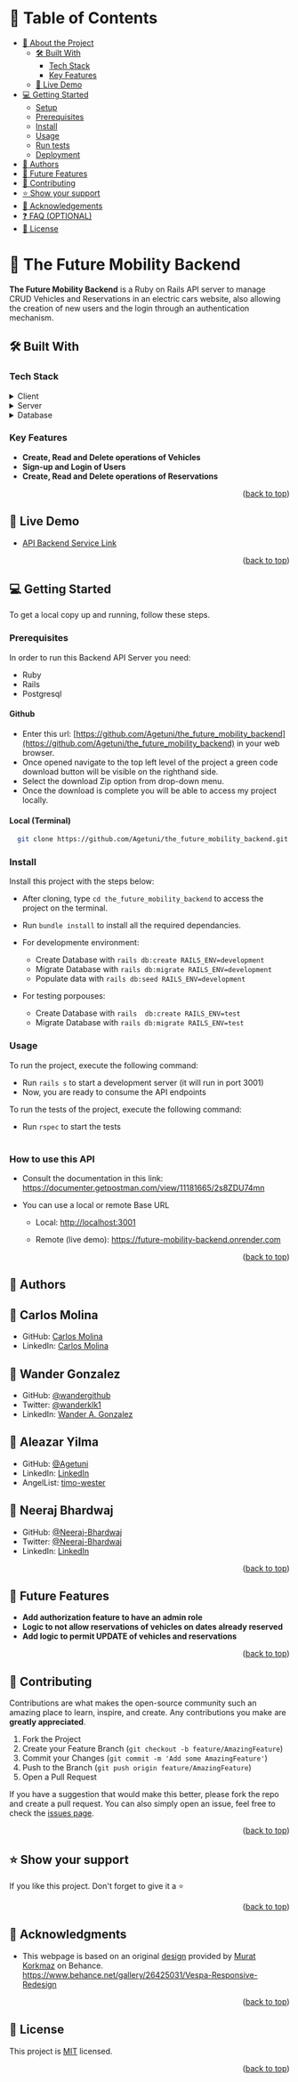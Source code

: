 <a name="readme-top"></a>

<!-- TABLE OF CONTENTS -->

# 📗 Table of Contents

- [📖 About the Project](#about-project)
  - [🛠 Built With](#built-with)
    - [Tech Stack](#tech-stack)
    - [Key Features](#key-features)
  - [🚀 Live Demo](#live-demo)
- [💻 Getting Started](#getting-started)
  - [Setup](#setup)
  - [Prerequisites](#prerequisites)
  - [Install](#install)
  - [Usage](#usage)
  - [Run tests](#run-tests)
  - [Deployment](#triangular_flag_on_post-deployment)
- [👥 Authors](#authors)
- [🔭 Future Features](#future-features)
- [🤝 Contributing](#contributing)
- [⭐️ Show your support](#support)
- [🙏 Acknowledgements](#acknowledgements)
- [❓ FAQ (OPTIONAL)](#faq)
- [📝 License](#license)

<!-- PROJECT DESCRIPTION -->

# 📖 The Future Mobility Backend <a name="about-project"></a>

**The Future Mobility Backend** is a Ruby on Rails API server to manage CRUD Vehicles and Reservations in an electric cars website, also allowing the creation of new users and the login through an authentication mechanism.

## 🛠 Built With <a name="built-with"></a>

### Tech Stack <a name="tech-stack"></a>

<details>
  <summary>Client</summary>
  <ul>
    <li><a href="https://reactjs.org/">React JS</a></li>
  </ul>
</details>

<details>
  <summary>Server</summary>
  <ul>
    <li><a href="https://rubyonrails.org">Ruby on Rails</a></li>
  </ul>
</details>

<details>
<summary>Database</summary>
  <ul>
    <li><a href="https://www.postgresql.org/">PostgreSQL</a></li>
  </ul>
</details>

<!-- Features -->

### Key Features <a name="key-features"></a>

- **Create, Read and Delete operations of Vehicles**
- **Sign-up and Login of Users**
- **Create, Read and Delete operations of Reservations**

<p align="right">(<a href="#readme-top">back to top</a>)</p>

<!-- LIVE DEMO -->


## 🚀 Live Demo <a name="live-demo"></a>

- [API Backend Service Link](https://future-mobility-backend.onrender.com/api/v1)

<p align="right">(<a href="#readme-top">back to top</a>)</p>

<!-- GETTING STARTED -->

## 💻 Getting Started <a name="getting-started"></a>

To get a local copy up and running, follow these steps.

### Prerequisites

In order to run this Backend API Server you need:

- Ruby
- Rails
- Postgresql 
#### Github
- Enter this url: [https://github.com/Agetuni/the_future_mobility_backend](https://github.com/Agetuni/the_future_mobility_backend) in your web browser.
- Once opened navigate to the top left level of the project a green code download button will be visible on the righthand side.
- Select the download Zip option from drop-down menu.
- Once the download is complete you will be able to access my project locally.

#### Local (Terminal)

```sh
  git clone https://github.com/Agetuni/the_future_mobility_backend.git
```

### Install

Install this project with the steps below:

- After cloning, type `cd the_future_mobility_backend` to access the project on the terminal.
- Run `bundle install` to install all the required dependancies.
- For developmente environment:
  - Create Database with `rails db:create RAILS_ENV=development`
  - Migrate Database with `rails db:migrate RAILS_ENV=development`
  - Populate data with `rails db:seed RAILS_ENV=development`

- For testing porpouses:
  - Create Database with `rails  db:create RAILS_ENV=test`
  - Migrate Database with `rails db:migrate RAILS_ENV=test`

### Usage

To run the project, execute the following command:
- Run `rails s` to start a development server (it will run in port 3001)
- Now, you are ready to consume the API endpoints

To run the tests of the project, execute the following command:
- Run `rspec` to start the tests
<br><br>

### How to use this API

- Consult the documentation in this link:
https://documenter.getpostman.com/view/11181665/2s8ZDU74mn

- You can use a local or remote Base URL

   * Local: <a href="#">http://localhost:3001</a>

   * Remote (live demo): <a href="#">https://future-mobility-backend.onrender.com</a>


<p align="right">(<a href="#readme-top">back to top</a>)</p>

<!-- AUTHORS -->

## 👥 Authors <a name="authors"></a>


## 👤 Carlos Molina
- GitHub: [Carlos Molina](https://github.com/cmolinan)
- LinkedIn: [Carlos Molina](https://www.linkedin.com/in/carlosmolinan)

## 👤 Wander Gonzalez

- GitHub: [@wandergithub](https://github.com/wandergithub)
- Twitter: [@wanderklk1](https://twitter.com/wanderklk1)
- LinkedIn: [Wander A. Gonzalez](https://www.linkedin.com/in/wander-a-gonzalez-53127b205/)


## 👤 Aleazar Yilma

- GitHub: [@Agetuni](https://github.com/Agetuni)
- LinkedIn: [LinkedIn](https://www.linkedin.com/in/aleazaryilma/)
- AngelList: [timo-wester](https://angel.co/u/aleazar-yilma-1)


## 👤 Neeraj Bhardwaj

- GitHub: [@Neeraj-Bhardwaj](https://github.com/rebel216)
- Twitter: [@Neeraj-Bhardwaj](https://twitter.com/rebel216)
- LinkedIn: [LinkedIn](https://www.linkedin.com/in/neerajbhardwaj216/)


<p align="right">(<a href="#readme-top">back to top</a>)</p>

<!-- FUTURE FEATURES -->

## 🔭 Future Features <a name="future-features"></a>

- **Add authorization feature to have an admin role**
- **Logic to not allow reservations of vehicles on dates already reserved**
- **Add logic to permit UPDATE of vehicles and reservations**

<p align="right">(<a href="#readme-top">back to top</a>)</p>


<!-- CONTRIBUTING -->
## 🤝 Contributing <a name="contributing"></a>

Contributions are what makes the open-source community such an amazing place to learn, inspire, and create. Any contributions you make are **greatly appreciated**.

1. Fork the Project
2. Create your Feature Branch (`git checkout -b feature/AmazingFeature`)
3. Commit your Changes (`git commit -m 'Add some AmazingFeature'`)
4. Push to the Branch (`git push origin feature/AmazingFeature`)
5. Open a Pull Request

If you have a suggestion that would make this better, please fork the repo and create a pull request. You can also simply open an issue, feel free to check the [issues page](../../issues/).

<p align="right">(<a href="#readme-top">back to top</a>)</p>

<!-- SUPPORT -->

## ⭐️ Show your support <a name="support"></a>

If you like this project. Don't forget to give it a ⭐️


<p align="right">(<a href="#readme-top">back to top</a>)</p>

<!-- ACKNOWLEDGEMENTS -->

## 🙏 Acknowledgments <a name="acknowledgements"></a>

- This webpage is based on an original  [design](https://www.behance.net/gallery/26425031/Vespa-Responsive-Redesign) provided by [Murat Korkmaz](https://www.behance.net/muratk) on Behance.
  https://www.behance.net/gallery/26425031/Vespa-Responsive-Redesign

<p align="right">(<a href="#readme-top">back to top</a>)</p>

<!-- LICENSE -->

## 📝 License <a name="license"></a>

This project is [MIT](./LICENSE) licensed.


<p align="right">(<a href="#readme-top">back to top</a>)</p>
